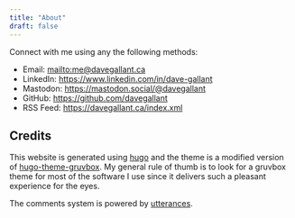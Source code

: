 ```yaml
---
title: "About"
draft: false
---
```


Connect with me using any the following methods:

- Email: <mailto:me@davegallant.ca>
- LinkedIn: <https://www.linkedin.com/in/dave-gallant>
- Mastodon: <https://mastodon.social/@davegallant>
- GitHub: <https://github.com/davegallant>
- RSS Feed: <https://davegallant.ca/index.xml>

## Credits

This website is generated using [hugo](https://gohugo.io/) and the theme is a modified version of [hugo-theme-gruvbox](https://github.com/schnerring/hugo-theme-gruvbox). My general rule of thumb is to look for a gruvbox theme for most of the software I use since it delivers such a pleasant experience for the eyes.

The comments system is powered by [utterances](https://github.com/utterance/utterances).
